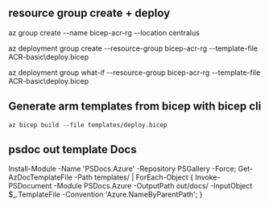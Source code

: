 ## resource group create + deploy

az group create --name bicep-acr-rg --location centralus

az deployment group create --resource-group bicep-acr-rg --template-file ACR-basic\deploy.bicep

<!-- --parameters v3\deployment\parameters.json -->

az deployment group what-if --resource-group bicep-acr-rg --template-file ACR-basic\deploy.bicep

<!-- --parameters v3\deployment\parameters.json -->

## Generate arm templates from bicep with bicep cli

    az bicep build --file templates/deploy.bicep

## psdoc out template Docs

Install-Module -Name 'PSDocs.Azure' -Repository PSGallery -Force;
Get-AzDocTemplateFile -Path templates/ | ForEach-Object {
Invoke-PSDocument -Module PSDocs.Azure -OutputPath out/docs/ -InputObject $\_.TemplateFile -Convention 'Azure.NameByParentPath';
}
